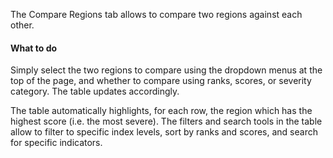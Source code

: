The Compare Regions tab allows to compare two regions against each other.

#### What to do

Simply select the two regions to compare using the dropdown menus at the top of the page, and whether to compare using ranks, scores, or severity category. The table updates accordingly.

The table automatically highlights, for each row, the region which has the highest score (i.e. the most severe). The filters and search tools in the table allow to filter to specific index levels, sort by ranks and scores, and search for specific indicators.

